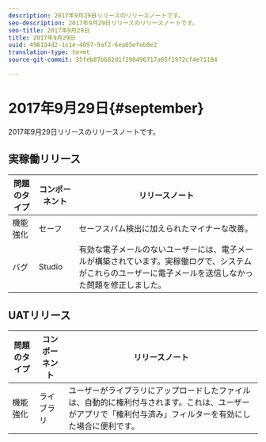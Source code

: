 ```yaml
---
description: 2017年9月29日リリースのリリースノートです。
seo-description: 2017年9月29日リリースのリリースノートです。
seo-title: 2017年9月29日
title: 2017年9月29日
uuid: 496134d2-1c1e-4097-9af2-6ea65efeb8e2
translation-type: tm+mt
source-git-commit: 35feb87bb82d1f298496717a65f1972cf4e71104

---
```



# 2017年9月29日{#september}

2017年9月29日リリースのリリースノートです。

## 実稼働リリース

| **問題のタイプ** | **コンポーネント** | **リリースノート** |
|---|---|---|
| 機能強化 | セーフ | セーフスパム検出に加えられたマイナーな改善。 |
| バグ | Studio | 有効な電子メールのないユーザーには、電子メールが構築されています。実稼働ログで、システムがこれらのユーザーに電子メールを送信しなかった問題を修正しました。 |

## UATリリース

| **問題のタイプ** | **コンポーネント** | **リリースノート** |
|---|---|---|
| 機能強化 | ライブラリ | ユーザーがライブラリにアップロードしたファイルは、自動的に権利付与されます。これは、ユーザーがアプリで「権利付与済み」フィルターを有効にした場合に便利です。 |

